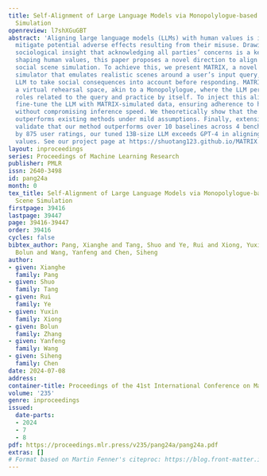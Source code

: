 ```yaml
---
title: Self-Alignment of Large Language Models via Monopolylogue-based Social Scene
  Simulation
openreview: l7shXGuGBT
abstract: 'Aligning large language models (LLMs) with human values is imperative to
  mitigate potential adverse effects resulting from their misuse. Drawing from the
  sociological insight that acknowledging all parties’ concerns is a key factor in
  shaping human values, this paper proposes a novel direction to align LLMs by themselves:
  social scene simulation. To achieve this, we present MATRIX, a novel social scene
  simulator that emulates realistic scenes around a user’s input query, enabling the
  LLM to take social consequences into account before responding. MATRIX serves as
  a virtual rehearsal space, akin to a Monopolylogue, where the LLM performs diverse
  roles related to the query and practice by itself. To inject this alignment, we
  fine-tune the LLM with MATRIX-simulated data, ensuring adherence to human values
  without compromising inference speed. We theoretically show that the LLM with MATRIX
  outperforms existing methods under mild assumptions. Finally, extensive experiments
  validate that our method outperforms over 10 baselines across 4 benchmarks. As evidenced
  by 875 user ratings, our tuned 13B-size LLM exceeds GPT-4 in aligning with human
  values. See our project page at https://shuotang123.github.io/MATRIX.'
layout: inproceedings
series: Proceedings of Machine Learning Research
publisher: PMLR
issn: 2640-3498
id: pang24a
month: 0
tex_title: Self-Alignment of Large Language Models via Monopolylogue-based Social
  Scene Simulation
firstpage: 39416
lastpage: 39447
page: 39416-39447
order: 39416
cycles: false
bibtex_author: Pang, Xianghe and Tang, Shuo and Ye, Rui and Xiong, Yuxin and Zhang,
  Bolun and Wang, Yanfeng and Chen, Siheng
author:
- given: Xianghe
  family: Pang
- given: Shuo
  family: Tang
- given: Rui
  family: Ye
- given: Yuxin
  family: Xiong
- given: Bolun
  family: Zhang
- given: Yanfeng
  family: Wang
- given: Siheng
  family: Chen
date: 2024-07-08
address:
container-title: Proceedings of the 41st International Conference on Machine Learning
volume: '235'
genre: inproceedings
issued:
  date-parts:
  - 2024
  - 7
  - 8
pdf: https://proceedings.mlr.press/v235/pang24a/pang24a.pdf
extras: []
# Format based on Martin Fenner's citeproc: https://blog.front-matter.io/posts/citeproc-yaml-for-bibliographies/
---
```

